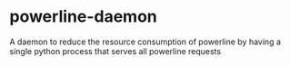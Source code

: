 powerline-daemon
================

A daemon to reduce the resource consumption of powerline by having a single python process that serves all powerline requests